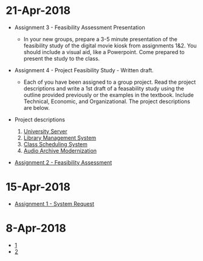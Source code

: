 # 21-Apr-2018
* Assignment 3 - Feasibility Assessment Presentation
  - In your new groups, prepare a 3-5 minute presentation of the feasibility study of the digital movie kiosk from assignments 1&2.  You should include a visual aid, like a Powerpoint.  Come prepared to present the study to the class.
* Assignment 4 - Project Feasibility Study - Written draft.  
  - Each of you have been assigned to a group project.  Read the project descriptions and write a 1st draft of a feasability study using the outline provided previously or the examples in the textbook.  Include Technical, Economic, and Organizational.  The project descriptions are below.
* Project descriptions
  1. [University Server](projects/systemrequests/university_server)
  2. [Library Management System](projects/systemrequests/library_management_system)
  3. [Class Scheduling System](projects/systemrequests/class_scheduler)
  4. [Audio Archive Modernization](projects/systemrequests/audio_archive_modernization)

* [Assignment 2 - Feasibility Assessment](assignments/assignment2)

# 15-Apr-2018
* [Assignment 1 - System Request](assignments/assignment1)

# 8-Apr-2018
* [1](lectures/ch1.pptx)
* [2](lectures/ch2.pptx)
